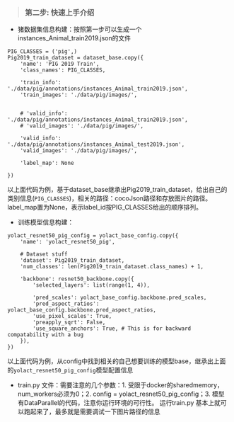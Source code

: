 > ### 第二步: 快速上手介绍
- 猪数据集信息构建：按照第一步可以生成一个instances_Animal_train2019.json的文件
```
PIG_CLASSES = ('pig',)
Pig2019_train_dataset = dataset_base.copy({
    'name': 'PIG 2019 Train',
    'class_names': PIG_CLASSES,

    'train_info': './data/pig/annotations/instances_Animal_train2019.json',
    'train_images': './data/pig/images/',


    # 'valid_info': './data/pig/annotations/instances_Animal_train2019.json',
    # 'valid_images': './data/pig/images/',

    'valid_info': './data/pig/annotations/instances_Animal_test2019.json',
    'valid_images': './data/pig/images/',

    'label_map': None

})
```
以上面代码为例，基于dataset_base继承出Pig2019_train_dataset，给出自己的类别信息(`PIG_CLASSES`)，相关的路径：cocoJson路径和存放图片的路径。label_map置为None，表示label_id按PIG_CLASSES给出的顺序排列。

- 训练模型信息构建：
```
yolact_resnet50_pig_config = yolact_base_config.copy({
    'name': 'yolact_resnet50_pig',

    # Dataset stuff
    'dataset': Pig2019_train_dataset,
    'num_classes': len(Pig2019_train_dataset.class_names) + 1,

    'backbone': resnet50_backbone.copy({
        'selected_layers': list(range(1, 4)),
        
        'pred_scales': yolact_base_config.backbone.pred_scales,
        'pred_aspect_ratios': yolact_base_config.backbone.pred_aspect_ratios,
        'use_pixel_scales': True,
        'preapply_sqrt': False,
        'use_square_anchors': True, # This is for backward compatability with a bug
    }),
})
```
以上面代码为例，从config中找到相关的自己想要训练的模型base，继承出上面的`yolact_resnet50_pig_config`模型配置信息

- train.py 文件：需要注意的几个参数：1. 受限于docker的sharedmemory，num_workers必须为0；2. config = yolact_resnet50_pig_config；3. 模型有DataParallel的代码，注意你运行环境的可行性。
运行train.py 基本上就可以跑起来了，最多就是需要调试一下图片路径的信息
